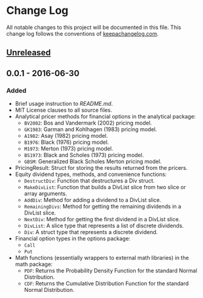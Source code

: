 # Change Log
All notable changes to this project will be documented in this file. This change log follows the conventions of [keepachangelog.com](http://keepachangelog.com/).

## [Unreleased]

## 0.0.1 - 2016-06-30
### Added
- Brief usage instruction to _README.md_.
- MIT License clauses to all source files.
- Analytical pricer methods for financial options in the analytical package:
  - `BV2002`: Bos and Vandermark (2002) pricing model.
  - `GK1983`: Garman and Kohlhagen (1983) pricing model.
  - `A1982`: Asay (1982) pricing model.
  - `B1976`: Black (1976) pricing model.
  - `M1973`: Merton (1973) pricing model.
  - `BS1973`: Black and Scholes (1973) pricing model.
  - `GBSM`: Generalized Black Scholes Merton pricing model.
- PricingResult: Struct for storing the results returned from the pricers.
- Equity dividend types, methods, and convenience functions:
  - `DestructDiv`: Function that destructures a Div struct.
  - `MakeDivList`: Function that builds a DivList slice from two slice or array
                   arguments.
  - `AddDiv`: Method for adding a dividend to a DivList slice.
  - `RemainingDivs`: Method for getting the remaining dividends in a DivList slice.
  - `NextDiv`: Method for getting the first dividend in a DivList slice.
  - `DivList`: A slice type that represents a list of discrete dividends.
  - `Div`: A struct type that represents a discrete dividend.
- Financial option types in the options package:
  - `Call`
  - `Put`
- Math functions (essentially wrappers to external math libraries) in the math
  package:
  - `PDF`: Returns the Probability Density Function for the standard Normal
           Distribution.
  - `CDF`: Returns the Cumulative Distribution Function for the standard Normal
           Distribution.

[Unreleased]: https://github.com/kervinlow/quantstruct/compare/0.0.2...HEAD
[0.0.2]: https://github.com/kervinlow/quantstruct/compare/0.0.1...0.0.2

